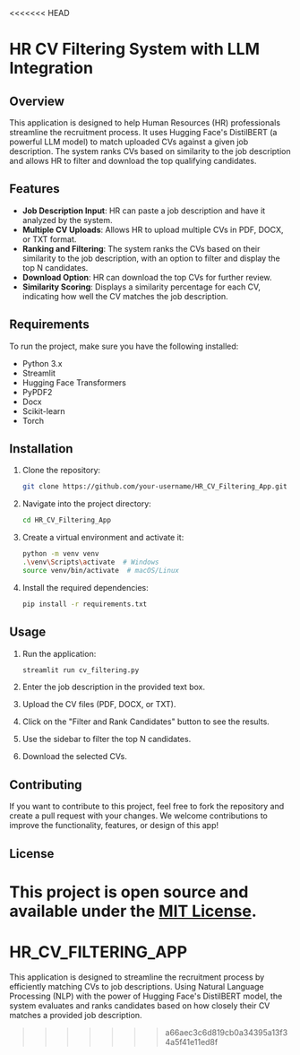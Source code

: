 <<<<<<< HEAD
# HR CV Filtering System with LLM Integration

## Overview

This application is designed to help Human Resources (HR) professionals streamline the recruitment process. It uses Hugging Face's DistilBERT (a powerful LLM model) to match uploaded CVs against a given job description. The system ranks CVs based on similarity to the job description and allows HR to filter and download the top qualifying candidates.

## Features

- **Job Description Input**: HR can paste a job description and have it analyzed by the system.
- **Multiple CV Uploads**: Allows HR to upload multiple CVs in PDF, DOCX, or TXT format.
- **Ranking and Filtering**: The system ranks the CVs based on their similarity to the job description, with an option to filter and display the top N candidates.
- **Download Option**: HR can download the top CVs for further review.
- **Similarity Scoring**: Displays a similarity percentage for each CV, indicating how well the CV matches the job description.

## Requirements

To run the project, make sure you have the following installed:

- Python 3.x
- Streamlit
- Hugging Face Transformers
- PyPDF2
- Docx
- Scikit-learn
- Torch

## Installation

1. Clone the repository:

    ```bash
    git clone https://github.com/your-username/HR_CV_Filtering_App.git
    ```

2. Navigate into the project directory:

    ```bash
    cd HR_CV_Filtering_App
    ```

3. Create a virtual environment and activate it:

    ```bash
    python -m venv venv
    .\venv\Scripts\activate  # Windows
    source venv/bin/activate  # macOS/Linux
    ```

4. Install the required dependencies:

    ```bash
    pip install -r requirements.txt
    ```

## Usage

1. Run the application:

    ```bash
    streamlit run cv_filtering.py
    ```

2. Enter the job description in the provided text box.
3. Upload the CV files (PDF, DOCX, or TXT).
4. Click on the "Filter and Rank Candidates" button to see the results.
5. Use the sidebar to filter the top N candidates.
6. Download the selected CVs.

## Contributing

If you want to contribute to this project, feel free to fork the repository and create a pull request with your changes. We welcome contributions to improve the functionality, features, or design of this app!

## License

This project is open source and available under the [MIT License](LICENSE).
=======
# HR_CV_FILTERING_APP
This application is designed to streamline the recruitment process by efficiently matching CVs to job descriptions. Using Natural Language Processing (NLP) with the power of Hugging Face's DistilBERT model, the system evaluates and ranks candidates based on how closely their CV matches a provided job description.
>>>>>>> a66aec3c6d819cb0a34395a13f34a5f41e11ed8f
